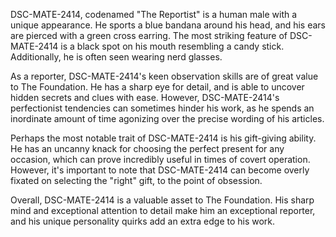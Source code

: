 DSC-MATE-2414, codenamed "The Reportist" is a human male with a unique appearance. He sports a blue bandana around his head, and his ears are pierced with a green cross earring. The most striking feature of DSC-MATE-2414 is a black spot on his mouth resembling a candy stick. Additionally, he is often seen wearing nerd glasses.

As a reporter, DSC-MATE-2414's keen observation skills are of great value to The Foundation. He has a sharp eye for detail, and is able to uncover hidden secrets and clues with ease. However, DSC-MATE-2414's perfectionist tendencies can sometimes hinder his work, as he spends an inordinate amount of time agonizing over the precise wording of his articles.

Perhaps the most notable trait of DSC-MATE-2414 is his gift-giving ability. He has an uncanny knack for choosing the perfect present for any occasion, which can prove incredibly useful in times of covert operation. However, it's important to note that DSC-MATE-2414 can become overly fixated on selecting the "right" gift, to the point of obsession.

Overall, DSC-MATE-2414 is a valuable asset to The Foundation. His sharp mind and exceptional attention to detail make him an exceptional reporter, and his unique personality quirks add an extra edge to his work.